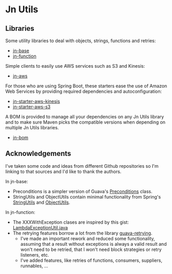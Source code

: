 # Jn Utils

## Libraries

Some utility libraries to deal with objects, strings, functions and retries:
* [jn-base](jn-base/README.md)
* [jn-function](jn-function/README.md)

Simple clients to easily use AWS services such as S3 and Kinesis:
* [jn-aws](jn-aws/README.md)

For those who are using Spring Boot, these starters ease the use of Amazon Web Services by
providing required dependencies and autoconfiguration:
* [jn-starter-aws-kinesis](jn-spring-boot-aws/jn-starter-aws-kinesis/README.md)
* [jn-starter-aws-s3](jn-spring-boot-aws/jn-starter-aws-s3/README.md)

A BOM is provided to manage all your dependencies on any Jn Utils library and to make
sure Maven picks the compatible versions when depending on multiple Jn Utils libraries.
* [jn-bom](jn-bom/README.md)

## Acknowledgements

I've taken some code and ideas from different Github repositories so I'm linking to that
sources and I'd like to thank the authors.

In jn-base:
* Preconditions is a simpler version of Guava's 
[Preconditions](https://github.com/google/guava/blob/master/guava/src/com/google/common/base/Preconditions.java) class.
* StringUtils and ObjectUtils contain minimal functionality from Spring's 
[StringUtils](https://github.com/spring-projects/spring-framework/blob/master/spring-core/src/main/java/org/springframework/util/StringUtils.java)
and [ObjectUtils](https://github.com/spring-projects/spring-framework/blob/master/spring-core/src/main/java/org/springframework/util/ObjectUtils.java).

In jn-function:
* The XXXWithException clases are inspired by this gist:
[LambdaExceptionUtil.java](https://gist.github.com/jomoespe/ea5c21722b693c09c38bf6286226cd92)
* The retrying features borrow a lot from the library [guava-retrying](https://github.com/rholder/guava-retrying).
  * I've made an important rework and reduced some functionality, assuming that a result without exceptions is 
  always a valid result and won't need to be retried, that I won't need block strategies or retry
  listeners, etc.
  * I've added features, like retries of functions, consumers, suppliers, runnables, ...
